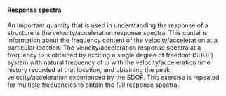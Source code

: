 #### Response spectra

An important quantity that is used in understanding the response of a structure is the
velocity/acceleration response spectra. This contains information about the frequency content of the
velocity/acceleration at a particular location. The velocity/acceleration response spectra at a
frequency $\omega$ is obtained by exciting a single degree of freedom (SDOF) system with natural
frequency of $\omega$ with the velocity/acceleration time history recorded at that location, and
obtaining the peak velocity/acceleration experienced by the SDOF. This exercise is repeated for
multiple frequencies to obtain the full response spectra.
